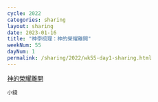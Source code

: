 ```yaml
---
cycle: 2022
categories: sharing
layout: sharing
date: 2023-01-16
title: "神學梳理：神的榮耀離開"
weekNum: 55
dayNum: 1
permalink: /sharing/2022/wk55-day1-sharing.html
---
```


[神的榮耀離開](https://eccseattle.github.io/media/sharing/2022/wk055/2023-01-16-bin.m4a)

`小錢`
